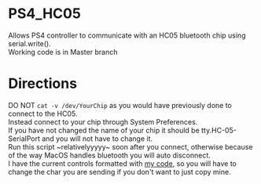 # PS4_HC05
Allows PS4 controller to communicate with an HC05 bluetooth chip using serial.write().<br />
Working code is in Master branch


# Directions
DO NOT ```cat -v /dev/YourChip``` as you would have previously done to connect to the HC05. <br />
Instead connect to your chip through System Preferences. <br />
If you have not changed the name of your chip it should be tty.HC-05-SerialPort and you will not have to change it. <br />
Run this script ~relativelyyyyy~ soon after you connect, otherwise because of the way MacOS handles bluetooth you will auto disconnect.<br />
I have the current controls formatted with [my code](https://github.com/kevinMaynard20/WCRL_2021), so you will have to change the char you are sending if you don't want to just copy mine. 
